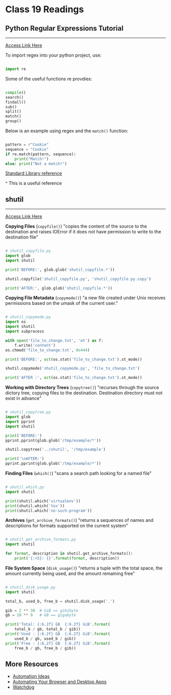 # Class 19 Readings

## Python Regular Expressions Tutorial

___
[Access Link Here](https://www.datacamp.com/community/tutorials/python-regular-expression-tutorial)

To import regex into your python project, use:

```python 

import re

```

Some of the useful functions re provdies:

```python

compile()
search()
findall()
sub()
split()
match()
group()

```

Below is an example using regex and the `match()` function:

```python

pattern = r"Cookie"
sequence = "Cookie"
if re.match(pattern, sequence):
    print("Match!")
else: print("Not a match!")

```

[Standard Library reference](https://docs.python.org/3/library/re.html#re-syntax)

^ This is a useful reference

## shutil

___
[Access Link Here](https://pymotw.com/3/shutil/)  

**Copying Files** (`copyfile()`) "copies the content of the source to the destination and raises IOError if it does not have permission to write to the destination file"

```python 

# shutil_copyfile.py
import glob
import shutil

print('BEFORE:', glob.glob('shutil_copyfile.*'))

shutil.copyfile('shutil_copyfile.py', 'shutil_copyfile.py.copy')

print('AFTER:', glob.glob('shutil_copyfile.*'))

```

**Copying File Metadata** (`copymode()`) "a new file created under Unix receives permissions based on the umask of the current user."

```python

# shutil_copymode.py
import os
import shutil
import subprocess

with open('file_to_change.txt', 'wt') as f:
    f.write('content')
os.chmod('file_to_change.txt', 0o444)

print('BEFORE:', oct(os.stat('file_to_change.txt').st_mode))

shutil.copymode('shutil_copymode.py', 'file_to_change.txt')

print('AFTER :', oct(os.stat('file_to_change.txt').st_mode))

```

**Working with Directory Trees** (`copytree()`) "recurses through the source dictory tree, copying files to the destination. Destination directory must not exist in advance"

```python

# shutil_copytree.py
import glob
import pprint
import shutil

print('BEFORE:')
pprint.pprint(glob.glob('/tmp/example/*'))

shutil.copytree('../shutil', '/tmp/example')

print('\nAFTER:')
pprint.pprint(glob.glob('/tmp/example/*'))

```

**Finding Files** (`which()`) "scans a search path looking for a named file"

```python

# shutil_which.py
import shutil

print(shutil.which('virtualenv'))
print(shutil.which('tox'))
print(shutil.which('no-such-program'))

```

**Archives** (`get_archive_formats()`) "returns a sequences of names and descriptions for formats supported on the current system"

```python

# shutil_get_archive_formats.py
import shutil

for format, description in shutil.get_archive_formats():
    print('{:<5}: {}'.format(format, description))

```

**File System Space** (`disk_usage()`) "returns a tuple with the total space, the amount currently being used, and the amount remaining free"

```python

# shutil_disk_usage.py
import shutil

total_b, used_b, free_b = shutil.disk_usage('.')

gib = 2 ** 30  # GiB == gibibyte
gb = 10 ** 9   # GB == gigabyte

print('Total: {:6.2f} GB  {:6.2f} GiB'.format(
    total_b / gb, total_b / gib))
print('Used : {:6.2f} GB  {:6.2f} GiB'.format(
    used_b / gb, used_b / gib))
print('Free : {:6.2f} GB  {:6.2f} GiB'.format(
    free_b / gb, free_b / gib))

```

## More Resources  

- [Automation Ideas](https://www.youtube.com/watch?v=qbW6FRbaSl0&t=69s)
- [Automating Your Browser and Desktop Apps](https://www.youtube.com/watch?v=dZLyfbSQPXI)
- [Watchdog](https://pythonhosted.org/watchdog/)
